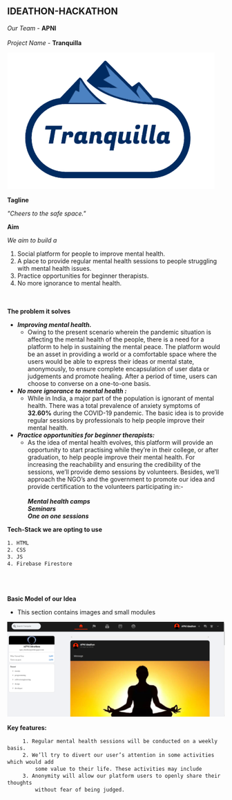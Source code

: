 ## IDEATHON-HACKATHON

*Our Team* - **APNI**
<br/><br/>
*Project Name* -  **Tranquilla**
<br/>

![logo img](https://github.com/Akshay-kumar01/IDEATHON/blob/master/tequila.png)<br>

**Tagline** <br/>

 *"Cheers to the safe space."*
<br/>

**Aim** <br/>

 *We aim to build a*

1. Social platform for people to improve mental health.
2. A place to provide regular mental health sessions to people struggling with mental health issues.
3. Practice opportunities for beginner therapists.
4. No more ignorance to mental health.
 <br/><br/><br/>

 **The problem it solves**
 - ***Improving mental health.***
    -  Owing to the present scenario wherein the pandemic situation is affecting the mental health of the people, there is a need for a platform to help in sustaining the mental peace. The platform would be an asset in providing a world or a comfortable space where the users would be able to express their ideas or mental state, anonymously, to ensure complete encapsulation of user data or judgements and promote healing. After a period of time, users can choose to converse on a one-to-one basis.
 - ***No more ignorance to mental health :***
     -  While in India, a major part of the population is ignorant of mental health. There was a total prevalence of anxiety symptoms of **32.60%** during the COVID-19 pandemic. The basic idea is to provide regular sessions by professionals to help people improve their mental health.
 - ***Practice opportunities for beginner therapists:***
    - As the idea of mental health evolves, this platform will provide an opportunity to start practising while they’re in their college, or after graduation, to help people improve their mental health. For increasing the reachability and ensuring the credibility of the sessions, we’ll provide demo sessions by volunteers. Besides, we’ll approach the NGO’s and the government to promote our idea and provide certification to the volunteers participating in:- <br/><br/>
       ***Mental health camps*** <br/>
       ***Seminars***   <br/>
       ***One on one sessions***   <br/>


**Tech-Stack we are opting to use** <br/>
```
1. HTML
2. CSS
3. JS
4. Firebase Firestore
```
<br/><br/><br/>
**Basic Model of our Idea**<br/>


- This section contains images and small modules

![screenshot img](https://github.com/Akshay-kumar01/IDEATHON/blob/master/Tranquila%20-%20Google%20Chrome%2025-09-2021%2011_26_21.png)






**Key features:**

         1. Regular mental health sessions will be conducted on a weekly basis.
         2. We’ll try to divert our user’s attention in some activities which would add 
             some value to their life. These activities may include 
         3. Anonymity will allow our platform users to openly share their thoughts 
             without fear of being judged.
